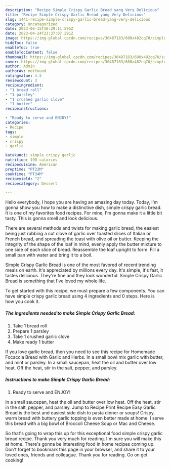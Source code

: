 ```yaml
---
description: "Recipe Simple Crispy Garlic Bread yang Very Delicious"
title: "Recipe Simple Crispy Garlic Bread yang Very Delicious"
slug: 1441-recipe-simple-crispy-garlic-bread-yang-very-delicious
category: Uncategorized
date: 2023-06-15T10:29:11.595Z
date: 2023-04-24T23:37:07.291Z
image: https://img-global.cpcdn.com/recipes/30487183/680x482cq70/simple-crispy-garlic-bread-recipe-main-photo.jpg
hideToc: false
enableToc: true
enableTocContent: false
thumbnail: https://img-global.cpcdn.com/recipes/30487183/680x482cq70/simple-crispy-garlic-bread-recipe-main-photo.jpg
cover: https://img-global.cpcdn.com/recipes/30487183/680x482cq70/simple-crispy-garlic-bread-recipe-main-photo.jpg
author: Admin
authorAv: notfound
ratingvalue: 4.5
reviewcount: 3
recipeingredient:
- "1 bread roll"
- "1 parsley"
- "1 crushed garlic clove"
- "1 butter"
recipeinstructions:

- "Ready to serve and ENJOY!"
categories:
- Recipe
tags:
- simple
- crispy
- garlic

katakunci: simple crispy garlic 
nutrition: 190 calories
recipecuisine: American
preptime: "PT22M"
cooktime: "PT34M"
recipeyield: "2"
recipecategory: Dessert

---
```



Hello everybody, I hope you are having an amazing day today. Today, I'm gonna show you how to make a distinctive dish, simple crispy garlic bread. It is one of my favorites food recipes. For mine, I'm gonna make it a little bit tasty. This is gonna smell and look delicious.

There are several methods and twists for making garlic bread, the easiest being just rubbing a cut clove of garlic over toasted slices of Italian or French bread, and spreading the toast with olive oil or butter. Keeping the integrity of the shape of the loaf in mind, evenly apply the butter mixture to one side of each slice of bread. Reassemble the loaf upright to form. Fill a small pan with water and bring it to a boil.

Simple Crispy Garlic Bread is one of the most favored of recent trending meals on earth. It's appreciated by millions every day. It's simple, it's fast, it tastes delicious. They're fine and they look wonderful. Simple Crispy Garlic Bread is something that I've loved my whole life.


To get started with this recipe, we must prepare a few components. You can have simple crispy garlic bread using 4 ingredients and 0 steps. Here is how you cook it.

<!--inarticleads1-->

##### The ingredients needed to make Simple Crispy Garlic Bread:

1. Take 1 bread roll
1. Prepare 1 parsley
1. Take 1 crushed garlic clove
1. Make ready 1 butter


If you love garlic bread, then you need to see this recipe for Homemade Focaccia Bread with Garlic and Herbs. In a small bowl mix garlic with butter, and mint or parsley. In a small saucepan, heat the oil and butter over low heat. Off the heat, stir in the salt, pepper, and parsley. 

<!--inarticleads2-->

##### Instructions to make Simple Crispy Garlic Bread:


1. Ready to serve and ENJOY!

In a small saucepan, heat the oil and butter over low heat. Off the heat, stir in the salt, pepper, and parsley. Jump to Recipe Print Recipe Easy Garlic Bread is the best and easiest side dish to pasta dinner or soups! Crispy, warm bread with buttery garlic topping is even better made at home. I serve this bread with a big bowl of Broccoli Cheese Soup or Mac and Cheese. 

So that's going to wrap this up for this exceptional food simple crispy garlic bread recipe. Thank you very much for reading. I'm sure you will make this at home. There's gonna be interesting food in home recipes coming up. Don't forget to bookmark this page in your browser, and share it to your loved ones, friends and colleague. Thank you for reading. Go on get cooking!

